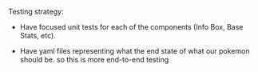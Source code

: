 
Testing strategy:

- Have focused unit tests for each of the components (Info Box, Base Stats,
  etc).

- Have yaml files representing what the end state of what our pokemon should be.
  so this is more end-to-end testing
